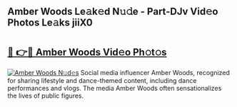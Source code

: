 ## Amber Woods Le𝚊k𝚎d N𝚞𝚍e - Part-DJv Vid𝚎o Photos Le𝚊ks jiiX0

# <h2><a href="http://fbf9moq.evod.top/?m=Amber+Woods">🔗 👉🔴 Amber Woods Vid𝚎o Ph𝚘t𝚘s</a></h2>

[![Amber Woods N𝚞d𝚎s](https://i.imgur.com/8V9OHl7.gif)](http://fbf9moq.evod.top/?m=Amber+Woods)
Social media influencer Amber Woods, recognized for sharing lifestyle and dance-themed content, including dance performances and vlogs. The media Amber Woods often sensationalizes the lives of public figures. 
